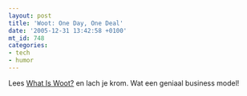 ```yaml
---
layout: post
title: 'Woot: One Day, One Deal'
date: '2005-12-31 13:42:58 +0100'
mt_id: 748
categories:
- tech
- humor
---
```

Lees <a href="http://www.woot.com/WhatIsWoot.aspx">What Is Woot?</a> en lach je krom. Wat een geniaal business model!
